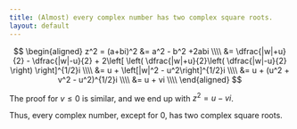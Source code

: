 ```yaml
---
title: (Almost) every complex number has two complex square roots.
layout: default
---
```

$$ \begin{aligned}
z^2 = (a+bi)^2 &= a^2 - b^2 +2abi \\\\
               &= \dfrac{|w|+u}{2} - \dfrac{|w|-u}{2} + 2\left[ \left( \dfrac{|w|+u}{2}\left( \dfrac{|w|-u}{2} \right) \right]^{1/2}i \\\\
               &= u + \left[|w|^2 - u^2\right]^{1/2}i \\\\
               &= u + (u^2 + v^2 - u^2)^{1/2}i \\\\
               &= u + vi \\\\
\end{aligned} $$

The proof for $v \leq 0$ is similar, and we end up with $z^2 = u - vi$.

Thus, every complex number, except for 0, has two complex square roots.
